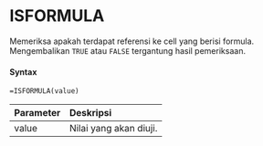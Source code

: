 # ISFORMULA

Memeriksa apakah terdapat referensi ke cell yang berisi formula. Mengembalikan `TRUE` atau `FALSE` tergantung hasil pemeriksaan.

#### Syntax

```text
=ISFORMULA(value)
```

| Parameter | Deskripsi |
| :--- | :--- |
| value | Nilai yang akan diuji. |

